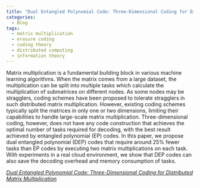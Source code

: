 ```yaml
---
title: "Dual Entangled Polynomial Code: Three-Dimensional Coding for Distributed Matrix Multiplication"
categories:
  - Blog
tags:
  - matrix multiplication
  - erasure coding
  - coding theory
  - distributed computing
  - information theory 
---
```


Matrix multiplication is a fundamental building block in various machine learning algorithms. When the matrix comes from a large dataset, the multiplication can be split into multiple tasks which calculate the multiplication of submatrices on different nodes. As some nodes may be stragglers, coding schemes have been proposed to tolerate stragglers in such distributed matrix multiplication. However, existing coding schemes typically split the matrices in only one or two dimensions, limiting their capabilities to handle large-scale matrix multiplication. Three-dimensional coding, however, does not have any code construction that achieves the optimal number of tasks required for decoding, with the best result achieved by entangled polynomial (EP) codes. In this paper, we propose dual entangled polynomial (DEP) codes that require around 25% fewer tasks than EP codes by executing two matrix multiplications on each task. With experiments in a real cloud environment, we show that DEP codes can also save the decoding overhead and memory consumption of tasks.

<cite><a href="http://proceedings.mlr.press/v97/soto19a.html">Dual Entangled Polynomial Code: Three-Dimensional Coding for Distributed Matrix Multiplication</a></cite>

